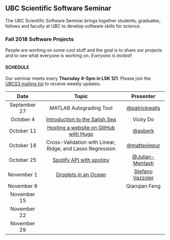 ## UBC Scientific Software Seminar

The UBC Scientific Software Seminar brings together students, graduates, fellows and faculty at UBC to develop software skills for science.

### Fall 2018 Software Projects

People are working on some cool stuff and the goal is to share our projects and to see what everyone is working on. *Everyone is invited!*

#### SCHEDULE

Our seminar meets every **Thursday 4-5pm in LSK 121**. Please join the [UBCS3 mailing list](https://ubc.ca1.qualtrics.com/jfe/form/SV_6VCa1EYL5xjlUQ5) to receive weekly updates.

| Date | Topic | Presenter |
| :---: | :---: | :---: |
| September 27 | MATLAB Autograding Tool | [@patrickwalls](https://github.com/patrickwalls) |
| October 4 | [Introduction to the Salish Sea](10-04-vicky-do/UBCS3-DO.pdf) | Vicky Do |
| October 11 | [Hosting a website on GitHub with Hugo](https://aaronberk.ca/project/hugo-tutorial/)  | [@asberk](https://github.com/asberk) |
| October 18 | Cross-Validation with Linear, Ridge, and Lasso Regression | [@matteolepur](https://github.com/matteolepur) |
| October 25 | [Spotify API with spotipy](https://github.com/ubcs3/2018-Fall/tree/master/10-25-julian-mentasti) | [@Julian-Mentasti](https://github.com/Julian-Mentasti) |
| November 1 | [Droplets in an Ocean](https://stefanovazzoler.com/ubcs3-droplets/) |  [Stefano Vazzoler](https://stefanovazzoler.com/) |
| November 8 |  | Qianqian Feng |
| November 15 |  |  |
| November 22 |  |  |
| November 29 |  |  |
